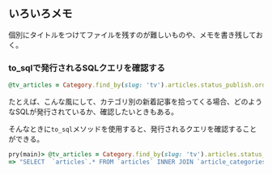 ## いろいろメモ

個別にタイトルをつけてファイルを残すのが難しいものや、メモを書き残しておく。

### to_sqlで発行されるSQLクエリを確認する

``` ruby
@tv_articles = Category.find_by(slug: 'tv').articles.status_publish.order(published_at: 'DESC').limit(12)
```
たとえば、こんな風にして、カテゴリ別の新着記事を拾ってくる場合、どのようなSQLが発行されているか、確認したいときもある。

そんなときに`to_sql`メソッドを使用すると、発行されるクエリを確認することができる。

``` ruby
pry(main)> @tv_articles = Category.find_by(slug: 'tv').articles.status_publish.order(published_at: 'DESC').limit(12).to_sql
=> "SELECT  `articles`.* FROM `articles` INNER JOIN `article_categories` ON `articles`.`id` = `article_categories`.`article_id` WHERE `article_categories`.`category_id` = 20 AND `articles`.`status` = 0 ORDER BY `articles`.`published_at` DESC LIMIT 12"
```

